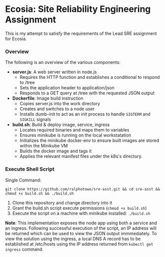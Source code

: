 # Ecosia: Site Reliability Engineering Assignment

This is my attempt to satisfy the requirements of the Lead SRE assignment for Ecosia. 

### Overview

The following is an overview of the various components:
- **server.js**: A web server written in node.js 
    - Requires the HTTP function and establishes a conditional to respond to /tree
    - Sets the application header to application/json
    - Responds to a GET query at /tree with the requested JSON output
- **Dockerfile**: Image build instruction
    - Copies server.js into the work directory
    - Creates and switches to a node user
    - Installs dumb-init to act as an init process to handle `SIGTERM` and `SIGKILL` signals
- **build.sh**: Build & deploy image, service, ingress
    - Locates required binaries and maps them to variables
    - Ensures minikube is running on the local workstatation
    - Initializes the minikube docker-env to ensure built images are stored within the Minikube VM
    - Builds the docker image and tags it
    - Applies the relevant manifest files under the k8s's directory. 

### Execute Shell Script

Single Command:

````git clone https://github.com/ralphotowo/sre-asst.git && cd sre-asst && chmod +x build.sh && ./build.sh````

1. Clone this repository and change directory into it
2. Grant the build.sh script execute permissions (`chmod +x build.sh`)
3. Execute the script on a machine with minikube installed: `./build.sh`

**Note**: This implementation exposes the node app using both a service and an ingress. Following successful execution of the script, an IP address will be returned which can be used to view the JSON output immmediately. To view the solution using the ingress, a local DNS A record has to be established at /etc/hosts using the IP address returned from `kubectl get ingress` command.
